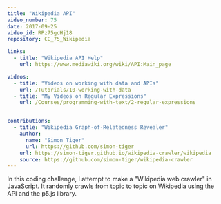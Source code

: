 ```yaml
---
title: "Wikipedia API"
video_number: 75
date: 2017-09-25
video_id: RPz75gcHj18
repository: CC_75_Wikipedia

links: 
  - title: "Wikipedia API Help"
    url: https://www.mediawiki.org/wiki/API:Main_page

videos:
  - title: "Videos on working with data and APIs"
    url: /Tutorials/10-working-with-data
  - title: "My Videos on Regular Expressions"
    url: /Courses/programming-with-text/2-regular-expressions


contributions:
  - title: "Wikipedia Graph-of-Relatedness Revealer"
    author:
      name: "Simon Tiger"
      url: https://github.com/simon-tiger
    url: https://simon-tiger.github.io/wikipedia-crawler/wikipedia
    source: https://github.com/simon-tiger/wikipedia-crawler
---
```


In this coding challenge, I attempt to make a "Wikipedia web crawler" in JavaScript. It randomly crawls from topic to topic on Wikipedia using the API and the p5.js library.
